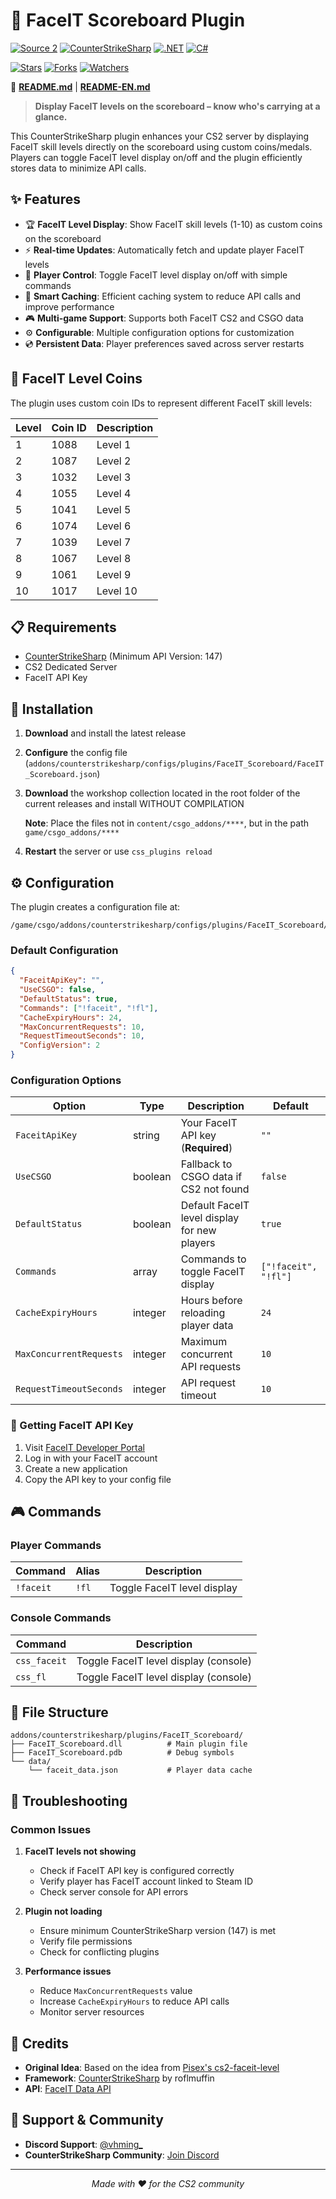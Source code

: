 # 🎯 FaceIT Scoreboard Plugin

[![Source 2](https://img.shields.io/badge/Source%202-orange?style=for-the-badge&logo=valve&logoColor=white)](https://developer.valvesoftware.com/wiki/Source_2)
[![CounterStrikeSharp](https://img.shields.io/badge/CounterStrikeSharp-blue?style=for-the-badge&logo=counter-strike&logoColor=white)](https://github.com/roflmuffin/CounterStrikeSharp)
[![.NET](https://img.shields.io/badge/.NET-8.0-purple?style=for-the-badge&logo=dotnet&logoColor=white)](https://dotnet.microsoft.com/)
[![C#](https://img.shields.io/badge/C%23-11.0-green?style=for-the-badge&logo=csharp&logoColor=white)](https://docs.microsoft.com/en-us/dotnet/csharp/)

[![Stars](https://img.shields.io/github/stars/zhw1nq/FaceIT_Scoreboard?style=social)](https://github.com/zhw1nq/FaceIT_Scoreboard/stargazers)
[![Forks](https://img.shields.io/github/forks/zhw1nq/FaceIT_Scoreboard?style=social)](https://github.com/zhw1nq/FaceIT_Scoreboard/network/members)
[![Watchers](https://img.shields.io/github/watchers/zhw1nq/FaceIT_Scoreboard?style=social)](https://github.com/zhw1nq/FaceIT_Scoreboard/watchers)

📖 **[README.md](README.md)** | **[README-EN.md](README-EN.md)**

> **Display FaceIT levels on the scoreboard – know who's carrying at a glance.**

This CounterStrikeSharp plugin enhances your CS2 server by displaying FaceIT skill levels directly on the scoreboard using custom coins/medals. Players can toggle FaceIT level display on/off and the plugin efficiently stores data to minimize API calls.

## ✨ Features

- 🏆 **FaceIT Level Display**: Show FaceIT skill levels (1-10) as custom coins on the scoreboard
- ⚡ **Real-time Updates**: Automatically fetch and update player FaceIT levels
- 🔄 **Player Control**: Toggle FaceIT level display on/off with simple commands
- 💾 **Smart Caching**: Efficient caching system to reduce API calls and improve performance
- 🎮 **Multi-game Support**: Supports both FaceIT CS2 and CSGO data
- ⚙️ **Configurable**: Multiple configuration options for customization
- 💿 **Persistent Data**: Player preferences saved across server restarts

## 🎨 FaceIT Level Coins

The plugin uses custom coin IDs to represent different FaceIT skill levels:

| Level | Coin ID | Description |
|-------|---------|-------------|
| 1     | 1088    | Level 1     |
| 2     | 1087    | Level 2     |
| 3     | 1032    | Level 3     |
| 4     | 1055    | Level 4     |
| 5     | 1041    | Level 5     |
| 6     | 1074    | Level 6     |
| 7     | 1039    | Level 7     |
| 8     | 1067    | Level 8     |
| 9     | 1061    | Level 9     |
| 10    | 1017    | Level 10    |

## 📋 Requirements

- [CounterStrikeSharp](https://github.com/roflmuffin/CounterStrikeSharp) (Minimum API Version: 147)
- CS2 Dedicated Server
- FaceIT API Key

## 🔧 Installation

1. **Download** and install the latest release
2. **Configure** the config file (`addons/counterstrikesharp/configs/plugins/FaceIT_Scoreboard/FaceIT_Scoreboard.json`)
3. **Download** the workshop collection located in the root folder of the current releases and install WITHOUT COMPILATION
   
   **Note**: Place the files not in `content/csgo_addons/****`, but in the path `game/csgo_addons/****`

4. **Restart** the server or use `css_plugins reload`

## ⚙️ Configuration

The plugin creates a configuration file at:
```
/game/csgo/addons/counterstrikesharp/configs/plugins/FaceIT_Scoreboard/FaceIT_Scoreboard.json
```

### Default Configuration

```json
{
  "FaceitApiKey": "",
  "UseCSGO": false,
  "DefaultStatus": true,
  "Commands": ["!faceit", "!fl"],
  "CacheExpiryHours": 24,
  "MaxConcurrentRequests": 10,
  "RequestTimeoutSeconds": 10,
  "ConfigVersion": 2
}
```

### Configuration Options

| Option | Type | Description | Default |
|--------|------|-------------|---------|
| `FaceitApiKey` | string | Your FaceIT API key (**Required**) | `""` |
| `UseCSGO` | boolean | Fallback to CSGO data if CS2 not found | `false` |
| `DefaultStatus` | boolean | Default FaceIT level display for new players | `true` |
| `Commands` | array | Commands to toggle FaceIT display | `["!faceit", "!fl"]` |
| `CacheExpiryHours` | integer | Hours before reloading player data | `24` |
| `MaxConcurrentRequests` | integer | Maximum concurrent API requests | `10` |
| `RequestTimeoutSeconds` | integer | API request timeout | `10` |

### 🔑 Getting FaceIT API Key

1. Visit [FaceIT Developer Portal](https://developers.faceit.com/)
2. Log in with your FaceIT account
3. Create a new application
4. Copy the API key to your config file

## 🎮 Commands

### Player Commands

| Command | Alias | Description |
|---------|-------|-------------|
| `!faceit` | `!fl` | Toggle FaceIT level display |

### Console Commands

| Command | Description |
|---------|-------------|
| `css_faceit` | Toggle FaceIT level display (console) |
| `css_fl` | Toggle FaceIT level display (console) |

## 📁 File Structure

```
addons/counterstrikesharp/plugins/FaceIT_Scoreboard/
├── FaceIT_Scoreboard.dll          # Main plugin file
├── FaceIT_Scoreboard.pdb          # Debug symbols
└── data/
    └── faceit_data.json           # Player data cache
```

## 🐛 Troubleshooting

### Common Issues

1. **FaceIT levels not showing**
   - Check if FaceIT API key is configured correctly
   - Verify player has FaceIT account linked to Steam ID
   - Check server console for API errors

2. **Plugin not loading**
   - Ensure minimum CounterStrikeSharp version (147) is met
   - Verify file permissions
   - Check for conflicting plugins

3. **Performance issues**
   - Reduce `MaxConcurrentRequests` value
   - Increase `CacheExpiryHours` to reduce API calls
   - Monitor server resources

## 🙏 Credits

- **Original Idea**: Based on the idea from [Pisex's cs2-faceit-level](https://github.com/Pisex/cs2-faceit-level)
- **Framework**: [CounterStrikeSharp](https://github.com/roflmuffin/CounterStrikeSharp) by roflmuffin
- **API**: [FaceIT Data API](https://developers.faceit.com/)

## 💬 Support & Community

- **Discord Support**: [@vhming_](https://discord.com/users/vhming_)
- **CounterStrikeSharp Community**: [Join Discord](https://discord.gg/eA9QTuNYkp)

---

<div align="center">
<i>Made with ❤️ for the CS2 community</i>
</div>
